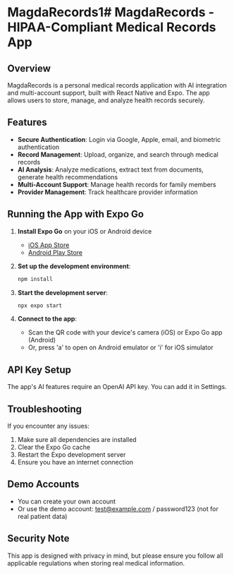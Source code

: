 # MagdaRecords1# MagdaRecords - HIPAA-Compliant Medical Records App

## Overview
MagdaRecords is a personal medical records application with AI integration and multi-account support, built with React Native and Expo. The app allows users to store, manage, and analyze health records securely.

## Features
- **Secure Authentication**: Login via Google, Apple, email, and biometric authentication
- **Record Management**: Upload, organize, and search through medical records
- **AI Analysis**: Analyze medications, extract text from documents, generate health recommendations
- **Multi-Account Support**: Manage health records for family members
- **Provider Management**: Track healthcare provider information

## Running the App with Expo Go

1. **Install Expo Go** on your iOS or Android device
   - [iOS App Store](https://apps.apple.com/app/apple-store/id982107779)
   - [Android Play Store](https://play.google.com/store/apps/details?id=host.exp.exponent)

2. **Set up the development environment**:
   ```bash
   npm install
   ```

3. **Start the development server**:
   ```bash
   npx expo start
   ```

4. **Connect to the app**:
   - Scan the QR code with your device's camera (iOS) or Expo Go app (Android)
   - Or, press 'a' to open on Android emulator or 'i' for iOS simulator

## API Key Setup

The app's AI features require an OpenAI API key. You can add it in Settings.

## Troubleshooting

If you encounter any issues:
1. Make sure all dependencies are installed
2. Clear the Expo Go cache
3. Restart the Expo development server
4. Ensure you have an internet connection

## Demo Accounts

- You can create your own account 
- Or use the demo account: test@example.com / password123 (not for real patient data)

## Security Note

This app is designed with privacy in mind, but please ensure you follow all applicable regulations when storing real medical information.
